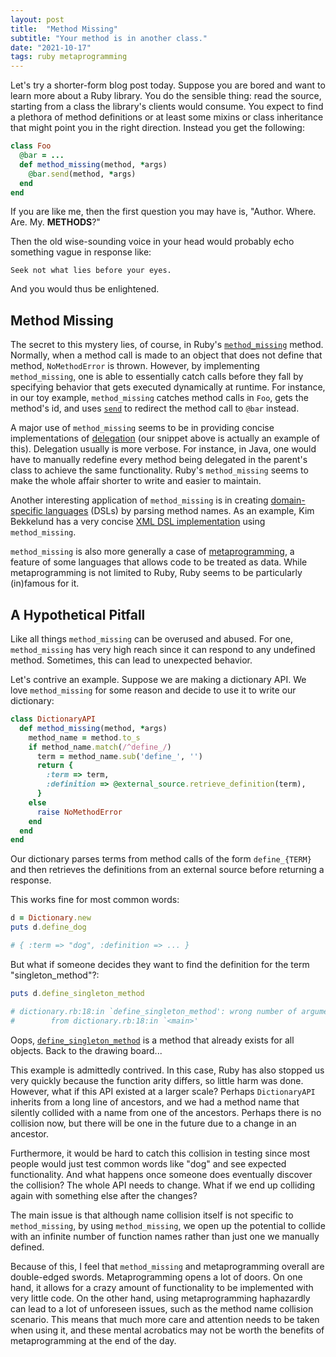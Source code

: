 ```yaml
---
layout: post
title:  "Method Missing"
subtitle: "Your method is in another class."
date: "2021-10-17"
tags: ruby metaprogramming
---
```


Let's try a shorter-form blog post today. Suppose you are bored and want to learn more about a Ruby
library. You do the sensible thing: read the source, starting from a class the library's clients
would consume. You expect to find a plethora of method definitions or at least some mixins or class
inheritance that might point you in the right direction. Instead you get the following:

```ruby
class Foo
  @bar = ...
  def method_missing(method, *args)
    @bar.send(method, *args)
  end
end
```

If you are like me, then the first question you may have is, "Author. Where. Are. My. **METHODS**?"

Then the old wise-sounding voice in your head would probably echo something vague in response like:

```
Seek not what lies before your eyes.
```

And you would thus be enlightened.


## Method Missing

The secret to this mystery lies, of course, in Ruby's
[`method_missing`](https://apidock.com/ruby/BasicObject/method_missing) method. Normally, when a
method call is made to an object that does not define that method, `NoMethodError` is thrown.
However, by implementing `method_missing`, one is able to essentially catch calls before they fall
by specifying behavior that gets executed dynamically at runtime. For instance, in our toy example,
`method_missing` catches method calls in `Foo`, gets the method's id, and uses
[`send`](https://apidock.com/ruby/Object/send) to redirect the method call to `@bar` instead.

A major use of `method_missing` seems to be in providing concise implementations of
[delegation](https://en.wikipedia.org/wiki/Delegation_(object-oriented_programming)) (our
snippet above is actually an example of this). Delegation usually is more verbose. For instance,
in Java, one would have to manually redefine every method being delegated in the parent's class to
achieve the same functionality. Ruby's `method_missing` seems to make the whole affair shorter to
write and easier to maintain.

Another interesting application of `method_missing` is in creating
[domain-specific languages](https://en.wikipedia.org/wiki/Domain-specific_language) (DSLs)
by parsing method names. As an example, Kim Bekkelund has a very concise
[XML DSL implementation](https://gist.github.com/kimjoar/2773597) using `method_missing`.

`method_missing` is also more generally a case of
[metaprogramming](https://en.wikipedia.org/wiki/Metaprogramming), a feature of some languages that
allows code to be treated as data. While metaprogramming is not limited to Ruby, Ruby seems to be
particularly (in)famous for it.


## A Hypothetical Pitfall

Like all things `method_missing` can be overused and abused. For one, `method_missing` has very high
reach since it can respond to any undefined method. Sometimes, this can lead to unexpected behavior.

Let's contrive an example. Suppose we are making a dictionary API. We love `method_missing`
for some reason and decide to use it to write our dictionary:

```ruby
class DictionaryAPI
  def method_missing(method, *args)
    method_name = method.to_s
    if method_name.match(/^define_/)
      term = method_name.sub('define_', '')
      return {
        :term => term,
        :definition => @external_source.retrieve_definition(term),
      }
    else
      raise NoMethodError
    end
  end
end
```

Our dictionary parses terms from method calls of the form `define_{TERM}` and then retrieves
the definitions from an external source before returning a response.

This works fine for most common words:

```ruby
d = Dictionary.new
puts d.define_dog

# { :term => "dog", :definition => ... }
```

But what if someone decides they want to find the definition for the term "singleton_method"?:

```ruby
puts d.define_singleton_method

# dictionary.rb:18:in `define_singleton_method': wrong number of arguments (given 0, expected 1..2) (ArgumentError)
#        from dictionary.rb:18:in `<main>'
```

Oops, [`define_singleton_method`](https://apidock.com/ruby/Object/define_singleton_method)
is a method that already exists for all objects. Back to the drawing board...

This example is admittedly contrived. In this case, Ruby has also stopped us
very quickly because the function arity differs, so little harm was done.
However, what if this API existed at a larger scale? Perhaps `DictionaryAPI` inherits
from a long line of ancestors, and we had a method name that silently collided with a
name from one of the ancestors. Perhaps there is no collision now, but there will be one in the
future due to a change in an ancestor.

Furthermore, it would be hard to catch this collision in testing since most people would just test
common words like "dog" and see expected functionality. And what happens once someone does
eventually discover the collision? The whole API needs to change. What if we end up colliding again
with something else after the changes?

The main issue is that although name collision itself is not specific to `method_missing`, by using
`method_missing`, we open up the potential to collide with an infinite number of function
names rather than just one we manually defined.

Because of this, I feel that `method_missing` and metaprogramming overall are double-edged swords.
Metaprogramming opens a lot of doors. On one hand, it allows for a crazy amount of functionality
to be implemented with very little code. On the other hand, using metaprogramming haphazardly can
lead to a lot of unforeseen issues, such as the method name collision scenario. This means that
much more care and attention needs to be taken when using it, and these mental acrobatics may
not be worth the benefits of metaprogramming at the end of the day.